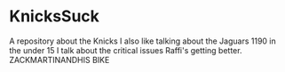 # KnicksSuck
A repository about the Knicks
I also like talking about the Jaguars
1190 in the under 15
I talk about the critical issues
Raffi's getting better.
ZACKMARTINANDHIS BIKE

